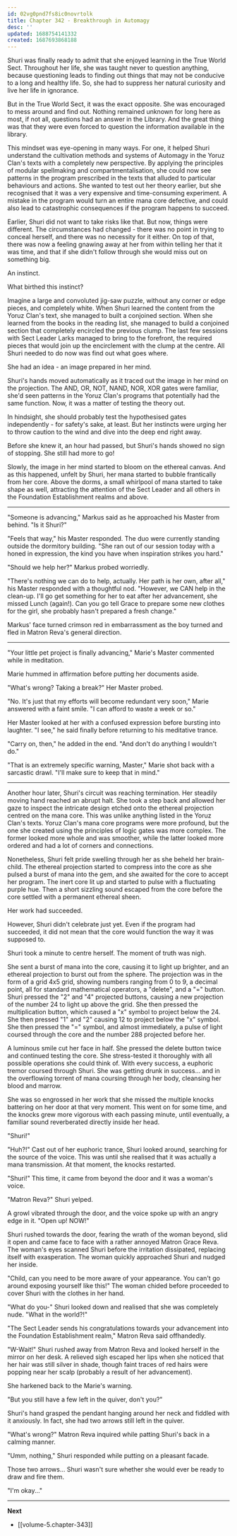 ```yaml
---
id: 02vg0pnd7fs8ic0novrtolk
title: Chapter 342 - Breakthrough in Automagy
desc: ''
updated: 1688754141332
created: 1687693868188
---
```


Shuri was finally ready to admit that she enjoyed learning in the True World Sect. Throughout her life, she was taught never to question anything, because questioning leads to finding out things that may not be conducive to a long and healthy life. So, she had to suppress her natural curiosity and live her life in ignorance.

But in the True World Sect, it was the exact opposite. She was encouraged to mess around and find out. Nothing remained unknown for long here as most, if not all, questions had an answer in the Library. And the great thing was that they were even forced to question the information available in the library.

This mindset was eye-opening in many ways. For one, it helped Shuri understand the cultivation methods and systems of Automagy in the Yoruz Clan's texts with a completely new perspective. By applying the principles of modular spellmaking and compartmentalisation, she could now see patterns in the program prescribed in the texts that alluded to particular behaviours and actions. She wanted to test out her theory earlier, but she recognised that it was a very expensive and time-consuming experiment. A mistake in the program would turn an entire mana core defective, and could also lead to catastrophic consequences if the program happens to succeed.

Earlier, Shuri did not want to take risks like that. But now, things were different. The circumstances had changed - there was no point in trying to conceal herself, and there was no necessity for it either. On top of that, there was now a feeling gnawing away at her from within telling her that it was time, and that if she didn't follow through she would miss out on something big.

An instinct.

What birthed this instinct?

Imagine a large and convoluted jig-saw puzzle, without any corner or edge pieces, and completely white. When Shuri learned the content from the Yoruz Clan's text, she managed to built a conjoined section. When she learned from the books in the reading list, she managed to build a conjoined section that completely encircled the previous clump. The last few sessions with Sect Leader Larks managed to bring to the forefront, the required pieces that would join up the encirclement with the clump at the centre. All Shuri needed to do now was find out what goes where.

She had an idea - an image prepared in her mind.

Shuri's hands moved automatically as it traced out the image in her mind on the projection. The AND, OR, NOT, NAND, NOR, XOR gates were familiar, she'd seen patterns in the Yoruz Clan's programs that potentially had the same function. Now, it was a matter of testing the theory out.

In hindsight, she should probably test the hypothesised gates independently - for safety's sake, at least. But her instincts were urging her to throw caution to the wind and dive into the deep end right away.

Before she knew it, an hour had passed, but Shuri's hands showed no sign of stopping. She still had more to go!

Slowly, the image in her mind started to bloom on the ethereal canvas. And as this happened, unfelt by Shuri, her mana started to bubble frantically from her core. Above the dorms, a small whirlpool of mana started to take shape as well, attracting the attention of the Sect Leader and all others in the Foundation Establishment realms and above.

____

"Someone is advancing," Markus said as he approached his Master from behind. "Is it Shuri?"

"Feels that way," his Master responded. The duo were currently standing outside the dormitory building. "She ran out of our session today with a honed in expression, the kind you have when inspiration strikes you hard."

"Should we help her?" Markus probed worriedly.

"There's nothing we can do to help, actually. Her path is her own, after all," his Master responded with a thoughtful nod. "However, we CAN help in the clean-up. I'll go get something for her to eat after her advancement, she missed Lunch (again!). Can you go tell Grace to prepare some new clothes for the girl, she probably hasn't prepared a fresh change."

Markus' face turned crimson red in embarrassment as the boy turned and fled in Matron Reva's general direction.

____

"Your little pet project is finally advancing," Marie's Master commented while in meditation.

Marie hummed in affirmation before putting her documents aside.

"What's wrong? Taking a break?" Her Master probed.

"No. It's just that my efforts will become redundant very soon," Marie answered with a faint smile. "I can afford to waste a week or so."

Her Master looked at her with a confused expression before bursting into laughter. "I see," he said finally before returning to his meditative trance.

"Carry on, then," he added in the end. "And don't do anything I wouldn't do."

"That is an extremely specific warning, Master," Marie shot back with a sarcastic drawl. "I'll make sure to keep that in mind."

____

Another hour later, Shuri's circuit was reaching termination. Her steadily moving hand reached an abrupt halt. She took a step back and allowed her gaze to inspect the intricate design etched onto the ethereal projection centred on the mana core. This was unlike anything listed in the Yoruz Clan's texts. Yoruz Clan's mana core programs were more profound, but the one she created using the principles of logic gates was more complex. The former looked more whole and was smoother, while the latter looked more ordered and had a lot of corners and connections.

Nonetheless, Shuri felt pride swelling through her as she beheld her brain-child. The ethereal projection started to compress into the core as she pulsed a burst of mana into the gem, and she awaited for the core to accept her program. The inert core lit up and started to pulse with a fluctuating purple hue. Then a short sizzling sound escaped from the core before the core settled with a permanent ethereal sheen.

Her work had succeeded.

However, Shuri didn't celebrate just yet. Even if the program had succeeded, it did not mean that the core would function the way it was supposed to.

Shuri took a minute to centre herself. The moment of truth was nigh.

She sent a burst of mana into the core, causing it to light up brighter, and an ethereal projection to burst out from the sphere. The projection was in the form of a grid 4x5 grid, showing numbers ranging from 0 to 9, a decimal point, all for standard mathematical operators, a "delete", and a "=" button. Shuri pressed the "2" and "4" projected buttons, causing a new projection of the number 24 to light up above the grid. She then pressed the multiplication button, which caused a "x" symbol to project below the 24. She then pressed "1" and "2" causing 12 to project below the "x" symbol. She then pressed the "=" symbol, and almost immediately, a pulse of light coursed through the core and the number 288 projected before her.

A luminous smile cut her face in half. She pressed the delete button twice and continued testing the core. She stress-tested it thoroughly with all possible operations she could think of. With every success, a euphoric tremor coursed through Shuri. She was getting drunk in success... and in the overflowing torrent of mana coursing through her body, cleansing her blood and marrow.

She was so engrossed in her work that she missed the multiple knocks battering on her door at that very moment. This went on for some time, and the knocks grew more vigorous with each passing minute, until eventually, a familiar sound reverberated directly inside her head.

"Shuri!"

"Huh?!" Cast out of her euphoric trance, Shuri looked around, searching for the source of the voice. This was until she realised that it was actually a mana transmission. At that moment, the knocks restarted.

"Shuri!" This time, it came from beyond the door and it was a woman's voice.

"Matron Reva?" Shuri yelped.

A growl vibrated through the door, and the voice spoke up with an angry edge in it. "Open up! NOW!"

Shuri rushed towards the door, fearing the wrath of the woman beyond, slid it open and came face to face with a rather annoyed Matron Grace Reva. The woman's eyes scanned Shuri before the irritation dissipated, replacing itself with exasperation. The woman quickly approached Shuri and nudged her inside.

"Child, can you need to be more aware of your appearance. You can't go around exposing yourself like this!" The woman chided before proceeded to cover Shuri with the clothes in her hand.

"What do you-" Shuri looked down and realised that she was completely nude. "What in the world?!"

"The Sect Leader sends his congratulations towards your advancement into the Foundation Establishment realm," Matron Reva said offhandedly.

"W-Wait!" Shuri rushed away from Matron Reva and looked herself in the mirror on her desk. A relieved sigh escaped her lips when she noticed that her hair was still silver in shade, though faint traces of red hairs were popping near her scalp (probably a result of her advancement).

She harkened back to the Marie's warning.

"But you still have a few left in the quiver, don't you?"

Shuri's hand grasped the pendant hanging around her neck and fiddled with it anxiously. In fact, she had two arrows still left in the quiver.

"What's wrong?" Matron Reva inquired while patting Shuri's back in a calming manner.

"Umm, nothing," Shuri responded while putting on a pleasant facade.

Those two arrows... Shuri wasn't sure whether she would ever be ready to draw and fire them.

"I'm okay..."

____

**Next**
* [[volume-5.chapter-343]]